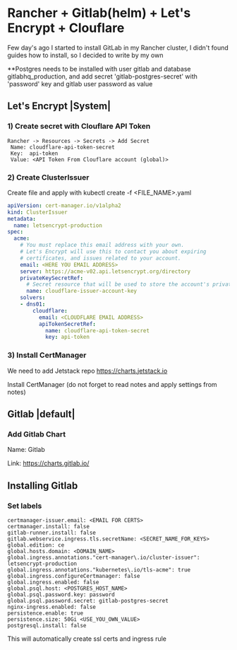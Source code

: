 # Rancher + Gitlab(helm) + Let's Encrypt  + Clouflare

Few day's ago I started to install GitLab in my Rancher cluster, I didn't found guides how to install, so I decided to write by my own

**Postgres needs to be installed with user gitlab and database gitlabhq_production, and add secret 'gitlab-postgres-secret' with 'password' key and gitlab user password as value

## Let's Encrypt |System|
### 1) Create secret with Clouflare API Token
```
Rancher -> Resources -> Secrets -> Add Secret
 Name: cloudflare-api-token-secret
 Key:  api-token
 Value: <API Token From Clouflare account (global)> 
```

### 2) Create ClusterIssuer
Create file and apply with
kubectl create -f <FILE_NAME>.yaml

```yaml
apiVersion: cert-manager.io/v1alpha2
kind: ClusterIssuer
metadata:
  name: letsencrypt-production
spec:
  acme:
    # You must replace this email address with your own.
    # Let's Encrypt will use this to contact you about expiring
    # certificates, and issues related to your account.
    email: <HERE YOU EMAIL ADDRESS>
    server: https://acme-v02.api.letsencrypt.org/directory
    privateKeySecretRef:
      # Secret resource that will be used to store the account's private key.
      name: cloudflare-issuer-account-key
    solvers:
    - dns01:
        cloudflare:
          email: <CLOUDFLARE EMAIL ADDRESS>
          apiTokenSecretRef:
            name: cloudflare-api-token-secret
            key: api-token
```

### 3) Install CertManager
We need to add Jetstack repo https://charts.jetstack.io

Install CertManager (do not forget to read notes and apply settings from notes)

## Gitlab |default|
### Add Gitlab Chart
Name: Gitlab 

Link: https://charts.gitlab.io/ 

## Installing Gitlab
### Set labels
```
certmanager-issuer.email: <EMAIL FOR CERTS>
certmanager.install: false
gitlab-runner.install: false
gitlab.webservice.ingress.tls.secretName: <SECRET_NAME_FOR_KEYS>
global.edition: ce
global.hosts.domain: <DOMAIN_NAME>
global.ingress.annotations."cert-manager\.io/cluster-issuer": letsencrypt-production
global.ingress.annotations."kubernetes\.io/tls-acme": true
global.ingress.configureCertmanager: false
global.ingress.enabled: false
global.psql.host: <POSTGRES_HOST_NAME>
global.psql.password.key: password
global.psql.password.secret: gitlab-postgres-secret
nginx-ingress.enabled: false
persistence.enable: true
persistence.size: 50Gi <USE_YOU_OWN_VALUE>
postgresql.install: false
```
This will automatically create ssl certs and ingress rule



